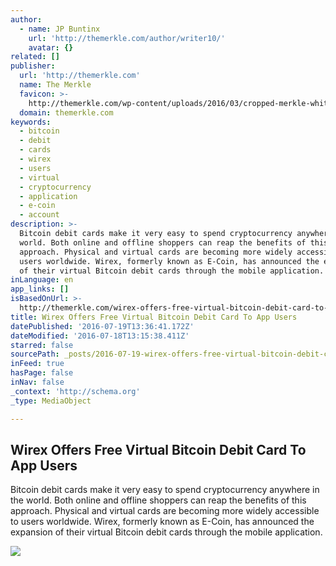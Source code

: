 ```yaml
---
author:
  - name: JP Buntinx
    url: 'http://themerkle.com/author/writer10/'
    avatar: {}
related: []
publisher:
  url: 'http://themerkle.com'
  name: The Merkle
  favicon: >-
    http://themerkle.com/wp-content/uploads/2016/03/cropped-merkle-white-1-192x192.png
  domain: themerkle.com
keywords:
  - bitcoin
  - debit
  - cards
  - wirex
  - users
  - virtual
  - cryptocurrency
  - application
  - e-coin
  - account
description: >-
  Bitcoin debit cards make it very easy to spend cryptocurrency anywhere in the
  world. Both online and offline shoppers can reap the benefits of this
  approach. Physical and virtual cards are becoming more widely accessible to
  users worldwide. Wirex, formerly known as E-Coin, has announced the expansion
  of their virtual Bitcoin debit cards through the mobile application.
inLanguage: en
app_links: []
isBasedOnUrl: >-
  http://themerkle.com/wirex-offers-free-virtual-bitcoin-debit-card-to-app-users/
title: Wirex Offers Free Virtual Bitcoin Debit Card To App Users
datePublished: '2016-07-19T13:36:41.172Z'
dateModified: '2016-07-18T13:15:38.411Z'
starred: false
sourcePath: _posts/2016-07-19-wirex-offers-free-virtual-bitcoin-debit-card-to-app-users.md
inFeed: true
hasPage: false
inNav: false
_context: 'http://schema.org'
_type: MediaObject

---
```

<article style=""><h1>Wirex Offers Free Virtual Bitcoin Debit Card To App Users</h1><p>Bitcoin debit cards make it very easy to spend cryptocurrency anywhere in the world. Both online and offline shoppers can reap the benefits of this approach. Physical and virtual cards are becoming more widely accessible to users worldwide. Wirex, formerly known as E-Coin, has announced the expansion of their virtual Bitcoin debit cards through the mobile application.</p><img src="http://themerkle.com/wp-content/uploads/2016/07/shutterstock_187112066.jpg" /></article>